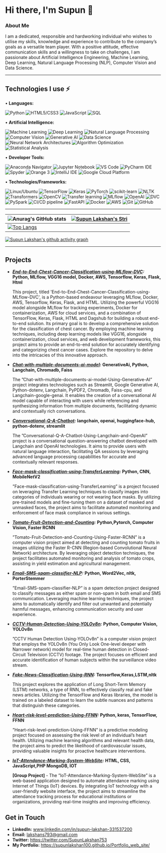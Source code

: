 # **Hi there, I'm Supun** 👋

### **About Me**
I am a dedicated, responsible and hardworking individual who wishes to utilise my skills, knowledge and experience to contribute to the company’s goals as a versatile team player. With a positive attitude, effective communication skills and a willingness to take on challenges, I am passionate about Artificial Intelligence Engineering, Machine Learning, Deep Learning, Natural Language Processing (NLP), Computer Vision and Data Science.


---



## **Technologies I use ⚡**

• **Languages:** 

![Python](https://img.shields.io/badge/python-3670A0?style=for-the-badge&logo=python&logoColor=ffdd54)
![HTML5/CSS3](https://img.shields.io/badge/html5%2Fcss3-%23E34F26%2F%231572B6.svg?style=for-the-badge)
![JavaScript](https://img.shields.io/badge/javascript-%23F7DF1E.svg?style=for-the-badge&logo=javascript&logoColor=black)
![SQL](https://img.shields.io/badge/sql-%2300f.svg?style=for-the-badge&logo=sql&logoColor=white)

• **Artificial Intelligence:** 

![Machine Learning](https://img.shields.io/badge/machine%20learning-%23007ACC.svg?style=for-the-badge)
![Deep Learning](https://img.shields.io/badge/deep%20learning-%234285F4.svg?style=for-the-badge&logo=tensorflow&logoColor=white)
![Natural Language Processing](https://img.shields.io/badge/NLP-%234ea94b.svg?style=for-the-badge&logo=natural-language-processing)
![Computer Vision](https://img.shields.io/badge/computer%20vision-%235965e0.svg?style=for-the-badge&logo=microsoft&logoColor=white)
![Generative AI](https://img.shields.io/badge/generative%20AI-%234285F4.svg?style=for-the-badge&logo=tensorflow&logoColor=white)
![Data Science](https://img.shields.io/badge/data%20science-%23000.svg?style=for-the-badge)
![Neural Network Architectures](https://img.shields.io/badge/neural%20networks-%234285F4.svg?style=for-the-badge&logo=tensorflow&logoColor=white)
![Algorithm Optimization](https://img.shields.io/badge/algorithm%20optimization-%234285F4.svg?style=for-the-badge&logo=tensorflow&logoColor=white)
![Statistical Analysis](https://img.shields.io/badge/statistical%20analysis-%234285F4.svg?style=for-the-badge&logo=tensorflow&logoColor=white)

• **Developer Tools:** 

![Anaconda Navigator](https://img.shields.io/badge/anaconda%20navigator-44A833.svg?style=for-the-badge&logo=anaconda&logoColor=white)
![Jupyter Notebook](https://img.shields.io/badge/jupyter-%23F37626.svg?style=for-the-badge&logo=Jupyter&logoColor=white)
![VS Code](https://img.shields.io/badge/visual%20studio%20code-007ACC.svg?style=for-the-badge&logo=visual-studio-code&logoColor=white)
![PyCharm IDE](https://img.shields.io/badge/pycharm-143?style=for-the-badge&logo=pycharm&logoColor=black)
![Spyder](https://img.shields.io/badge/spyder-143?style=for-the-badge&logo=spyderide&logoColor=white)
![Orange 3](https://img.shields.io/badge/orange-3-F6921E.svg?style=for-the-badge&logo=orange)
![IntelliJ IDE](https://img.shields.io/badge/intellij-000000.svg?style=for-the-badge&logo=intellij-idea&logoColor=white)
![Google Cloud Platform](https://img.shields.io/badge/google%20cloud-4285F4.svg?style=for-the-badge&logo=google-cloud&logoColor=white)


• **Technologies/Frameworks:** 

![Linux/Ubuntu](https://img.shields.io/badge/linux-%232c3e50.svg?style=for-the-badge&logo=linux&logoColor=white)
![TensorFlow](https://img.shields.io/badge/tensorflow-%233776AB.svg?style=for-the-badge&logo=TensorFlow&logoColor=white)
![Keras](https://img.shields.io/badge/keras-%23D00000.svg?style=for-the-badge&logo=keras&logoColor=white)
![PyTorch](https://img.shields.io/badge/pytorch-%23EE4C2C.svg?style=for-the-badge&logo=pytorch&logoColor=white)
![scikit-learn](https://img.shields.io/badge/scikit--learn-%23F7931E.svg?style=for-the-badge&logo=scikit-learn&logoColor=white)
![NLTK](https://img.shields.io/badge/nltk-%234ea94b.svg?style=for-the-badge&logo=nltk&logoColor=white)
![Transformers](https://img.shields.io/badge/transformers-%23232F3E.svg?style=for-the-badge&logo=huggingface&logoColor=white)
![OpenCV](https://img.shields.io/badge/opencv-%23232F3E.svg?style=for-the-badge&logo=opencv&logoColor=white)
![Transfer learning](https://img.shields.io/badge/transfer%20learning-%233776AB.svg?style=for-the-badge&logo=tensorflow&logoColor=white)
![MLflow](https://img.shields.io/badge/MLflow-%23d9ead3.svg?style=for-the-badge&logo=numpy&logoColor=blue) 
![OpenAI](https://img.shields.io/badge/OpenAI-%29ABCA00?style=for-the-badge&logo=OpenAI&logoColor=white)
![DVC](https://img.shields.io/badge/DVC-%29F09300?style=for-the-badge&logo=DVC&logoColor=orange)
![PySpark](https://img.shields.io/badge/pyspark-%23E25A1C.svg?style=for-the-badge&logo=apache-spark&logoColor=white)
![CI/CD pipeline](https://img.shields.io/badge/CI%2FCD-%232c3e50.svg?style=for-the-badge&logo=devops&logoColor=white)
![FastAPI](https://img.shields.io/badge/fastapi-%23000000.svg?style=for-the-badge&logo=fastapi&logoColor=white)
![Docker](https://img.shields.io/badge/docker-%230db7ed.svg?style=for-the-badge&logo=docker&logoColor=white)
![AWS](https://img.shields.io/badge/AWS-%23FF9900.svg?style=for-the-badge&logo=amazon-aws&logoColor=white)
![Git](https://img.shields.io/badge/git-%23F05033.svg?style=for-the-badge&logo=git&logoColor=white)
![GitHub](https://img.shields.io/badge/github-%23121011.svg?style=for-the-badge&logo=github&logoColor=white)

---
| ![Anurag's GitHub stats](https://github-readme-stats.vercel.app/api?username=supunlakshan100&show_icons=true&theme=radical) | [![Supun Lakshan's Stri](https://streak-stats.demolab.com?user=supunlakshan100&theme=dark&border_radius=7&mode=weekly)](https://git.io/streak-stats) |
| ------------------------------------------------------------ | ------------------------------------------------------------ |
| [![Top Langs](https://github-readme-stats.vercel.app/api/top-langs/?username=supunlakshan100&layout=compact&&show_icons=true&theme=radical)](https://github.com/anuraghazra/github-readme-stats) |                                                             


[![Supun Lakshan's github activity graph](https://github-readme-activity-graph.vercel.app/graph?username=supunlakshan100&bg_color=ffffff&color=ff047d&line=9e4c98&point=403d3d&area=true&hide_border=true)](https://github.com/ashutosh00710/github-readme-activity-graph)

---
## **Projects**

- ***[End-to-End-Chest-Cancer-Classification-using-MLflow-DVC](https://github.com/supunlakshan100/End-to-End-Chest-Cancer-Classification-using-MLflow-DVC/tree/main):*** **Python, MLflow, VGG16 model, Docker, AWS, Tensorflow, Keras, Flask, Html**

  This project, titled 'End-to-End-Chest-Cancer-Classification-using-MLflow-DVC', is a Python-based endeavour leveraging MLflow, Docker, AWS, Tensorflow, Keras, Flask, and HTML. Utilizing the powerful VGG16 model alongside MLflow for tracking experiments, Docker for containerization, AWS for cloud services, and a combination of TensorFlow, Keras, Flask,
  HTML and Dagshub for building a robust end-to-end solution. Its primary goal is to develop a comprehensive solution for the classification of chest cancer. By employing machine learning 
  techniques, including deep learning models like VGG16, alongside containerization, cloud services, and web development frameworks, this project aims to provide an end-to-end solution 
  for accurately identifying and categorizing chest cancer cases. Explore the repository to delve into the intricacies of this innovative approach. 
  

- ***[Chat-with-multiple-documents-ai-model](https://github.com/supunlakshan100/Chat-multiple-documents-ai-model-Using-Generative-AI):*** **GenerativeAi, Python, Langchain, Chromadb, Faiss**
  
   The ”Chat-with-multiple-documents-ai-model-Using-Generative-AI” project integrates technologies such as Streamlit,
   Google Generative AI, Python-dotenv, Langchain, PyPDF2, Chromadb, Faiss-cpu, and Langchain-google-genai. It
   enables the creation of a conversational AI model capable of interacting with users while referencing and synthesizing
   information from multiple documents, facilitating dynamic and contextually rich conversations.

- ***[Conversational-Q-A-Chatbot](https://github.com/supunlakshan100/Conversational-Q-A-Chatbot-Using-Langchain-and-Openai):*** **langchain, openai, huggingface-hub, python-dotenv, streamlit**

  The ”Conversational-Q-A-Chatbot-Using-Langchain-and-OpenAI” project is a conversational question-answering
  chatbot developed with Langchain and OpenAI technologies. It aims to provide users with natural language interaction,
  facilitating QA sessions by leveraging advanced language processing capabilities for accurate and contextually relevant
  responses.

- ***[Face-mask-classification-using-TransferLearning](https://github.com/supunlakshan100/Face-mask-classification-using-TransferLearning):*** **Python, CNN, MobileNetV2**

  ”Face-mask-classification-using-TransferLearning” is a project focused on leveraging Transfer Learning techniques to
  classify images into categories of individuals wearing or not wearing face masks. By utilizing pre-trained models and
  fine-tuning them on a dataset of masked and unmasked faces, the project aims to facilitate automated monitoring and
  enforcement of face mask compliance in various settings.

- ***[Tomato-Fruit-Detection-and-Counting](https://github.com/supunlakshan100/Tomato-Fruit-Detection-and-Counting-Using-Faster-RCNN):*** **Python,Pytorch, Computer Vision, Faster RCNN**
 
  ”Tomato-Fruit-Detection-and-Counting-Using-Faster-RCNN” is a computer vision project aimed at detecting and
   counting tomato fruits in images utilizing the Faster R-CNN (Region-based Convolutional Neural Network) architecture.
   By leveraging object detection techniques, the project facilitates automated monitoring and analysis of tomato crops,
   assisting in yield estimation and agricultural management.

- ***[Email-SMS-spam-classifier-NLP](https://github.com/supunlakshan100/Email-SMS-spam-classifier-NLP):*** **Python, Word2Vec, nltk, PorterStemmer**

   ”Email-SMS-spam-classifier-NLP” is a spam detection project designed to classify messages as either spam or non-spam
    in both email and SMS communication. Leveraging machine learning techniques, the project aims to automatically
    identify and filter out unwanted and potentially harmful messages, enhancing communication security and user
    experience.

- ***[CCTV-Human-Detection-Using-YOLOv8n](https://github.com/supunlakshan100/CCTV_Human_Detection_Using-YOLOv8n):*** **Python, Computer Vision, YOLOv8n**

    ”CCTV Human Detection Using-YOLOv8n” is a computer vision project that employs the YOLOv8n (You Only Look
    One-level deeper with Narrower network) model for real-time human detection in Closed-Circuit Television (CCTV)
    footage. The project focuses on efficient and accurate identification of human subjects within the surveillance video
    stream.
- ***[Fake-News-Classification-Using-RNN](https://github.com/supunlakshan100/Fake-News-Classification/tree/main):*** **Tensorflow,Keras,LSTM,nltk**

    This project explores the application of Long Short-Term Memory (LSTM) networks, a type of RNN, to effectively classify real and fake news articles. Utilizing the TensorFlow and 
    Keras libraries, the model is trained on a labeled dataset to learn the subtle nuances and patterns that distinguish these categories.

- ***[Heart-risk-level-prediction-Using-FFNN](https://github.com/supunlakshan100/Heart-risk-level-prediction-Using-FFNN):*** **Python, keras, TensorFlow, FFNN**
 
    ”Heart-risk-level-prediction-Using-FFNN” is a predictive modeling project focused on assessing the risk level of an
    individual’s heart health. Utilizing machine learning algorithms and relevant health data, the project aims to predict the
    likelihood of cardiovascular issues, providing valuable insights for proactive healthcare interventions.

- ***[IoT-Attendance-Marking-System-WebSite](https://github.com/supunlakshan100/Email-SMS-spam-classifier-NLP):*** **HTML, CSS, JavaScript,PHP MongoDB, IOT**

    **[Group Project]** - The ”IoT-Attendance-Marking-System-WebSite” is a web-based application designed to automate
    attendance marking using Internet of Things (IoT) devices. By integrating IoT technology with a user-friendly website
    interface, the project aims to streamline the attendance tracking process for educational institutions or organizations,
    providing real-time insights and improving efficiency.

## **Get in Touch**

- **LinkedIn:** www.linkedin.com/in/supun-lakshan-331537200
- **Email:** lakshans793@gmail.com
- **Twitter:** https://twitter.com/SupunLakshan753
- **My Portfolio:** https://supunlakshan100.github.io/Portfolio_web_site/
